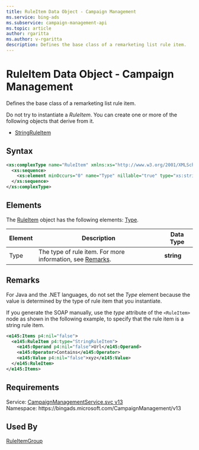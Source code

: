 ```yaml
---
title: RuleItem Data Object - Campaign Management
ms.service: bing-ads
ms.subservice: campaign-management-api
ms.topic: article
author: rgaritta
ms.author: v-rgaritta
description: Defines the base class of a remarketing list rule item.
---
```

# RuleItem Data Object - Campaign Management
Defines the base class of a remarketing list rule item.

Do not try to instantiate a *RuleItem*. You can create one or more of the following objects that derive from it.
- [StringRuleItem](stringruleitem.md)

## Syntax
```xml
<xs:complexType name="RuleItem" xmlns:xs="http://www.w3.org/2001/XMLSchema">
  <xs:sequence>
    <xs:element minOccurs="0" name="Type" nillable="true" type="xs:string" />
  </xs:sequence>
</xs:complexType>
```

## <a name="elements"></a>Elements

The [RuleItem](ruleitem.md) object has the following elements: [Type](#type).

|Element|Description|Data Type|
|-----------|---------------|-------------|
|<a name="type"></a>Type|The type of rule item. For more information, see [Remarks](#remarks).|**string**|

## <a name="remarks"></a>Remarks
For Java and the .NET languages, do not set the *Type* element because the value is determined by the type of rule item that you instantiate.

If you generate the SOAP manually, use the *type* attribute of the `<RuleItem>` node as shown in the following example, to specify that the rule item is a string rule item.

```xml
<e145:Items p4:nil="false">
  <e145:RuleItem p4:type="StringRuleItem">
    <e145:Operand p4:nil="false">Url</e145:Operand>
    <e145:Operator>Contains</e145:Operator>
    <e145:Value p4:nil="false">xyz</e145:Value>
  </e145:RuleItem>
</e145:Items>
```

## Requirements
Service: [CampaignManagementService.svc v13](https://campaign.api.bingads.microsoft.com/Api/Advertiser/CampaignManagement/v13/CampaignManagementService.svc)  
Namespace: https\://bingads.microsoft.com/CampaignManagement/v13  

## Used By
[RuleItemGroup](ruleitemgroup.md)  
